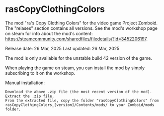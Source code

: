 # rasCopyClothingColors
The mod "ra's Copy Clothing Colors" for the video game Project Zomboid. The "relases" section contains all versions. See the mod's workshop page on steam for info about the mod's content: https://steamcommunity.com/sharedfiles/filedetails/?id=3452206197.

Release date: 26 Mar, 2025
Last updated: 26 Mar, 2025

The mod is only available for the unstable build 42 version of the game.

When playing the game on steam, you can install the mod by simply subscribing to it on the workshop.

Manual installation:

    Download the above .zip file (the most recent version of the mod).
    Extract the .zip file.
    From the extracted file, copy the folder "rasCopyClothingColors" from rasCopyClothingColors_[version]/Contents/mods/ to your Zomboid/mods folder.

